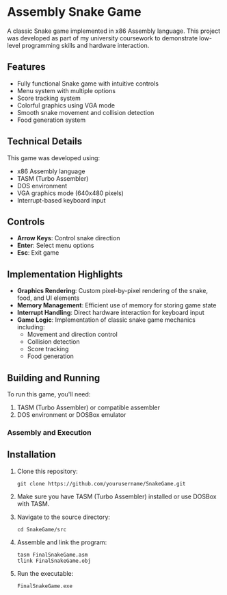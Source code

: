 # Assembly Snake Game

A classic Snake game implemented in x86 Assembly language. This project was developed as part of my university coursework to demonstrate low-level programming skills and hardware interaction.


## Features

- Fully functional Snake game with intuitive controls
- Menu system with multiple options
- Score tracking system
- Colorful graphics using VGA mode
- Smooth snake movement and collision detection
- Food generation system

## Technical Details

This game was developed using:
- x86 Assembly language
- TASM (Turbo Assembler)
- DOS environment
- VGA graphics mode (640x480 pixels)
- Interrupt-based keyboard input

## Controls

- **Arrow Keys**: Control snake direction
- **Enter**: Select menu options
- **Esc**: Exit game

## Implementation Highlights

- **Graphics Rendering**: Custom pixel-by-pixel rendering of the snake, food, and UI elements
- **Memory Management**: Efficient use of memory for storing game state
- **Interrupt Handling**: Direct hardware interaction for keyboard input
- **Game Logic**: Implementation of classic snake game mechanics including:
  - Movement and direction control
  - Collision detection
  - Score tracking
  - Food generation

## Building and Running

To run this game, you'll need:
1. TASM (Turbo Assembler) or compatible assembler
2. DOS environment or DOSBox emulator

### Assembly and Execution

## Installation

1. Clone this repository:
   ```
   git clone https://github.com/yourusername/SnakeGame.git
   ```

2. Make sure you have TASM (Turbo Assembler) installed or use DOSBox with TASM.

3. Navigate to the source directory:
   ```
   cd SnakeGame/src
   ```

4. Assemble and link the program:
   ```
   tasm FinalSnakeGame.asm
   tlink FinalSnakeGame.obj
   ```

5. Run the executable:
   ```
   FinalSnakeGame.exe
   ```
